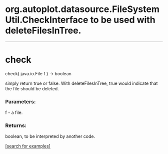 # org.autoplot.datasource.FileSystemUtil.CheckInterface to be used with deleteFilesInTree.
***
<a name="check"></a>
# check
check( java.io.File f ) &rarr; boolean

simply return true or false.  With deleteFilesInTree, true would
 indicate that the file should be deleted.

### Parameters:
f - a file.

### Returns:
boolean, to be interpreted by another code.

<a href="https://github.com/autoplot/dev/search?q=check&unscoped_q=check">[search for examples]</a>

